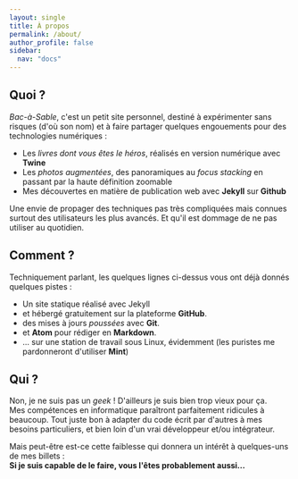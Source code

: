 ```yaml
---
layout: single
title: À propos
permalink: /about/
author_profile: false
sidebar:
  nav: "docs"
---
```


## Quoi ?
*Bac-à-Sable*, c'est un petit site personnel, destiné à expérimenter sans risques (d'où son nom) et à faire partager quelques engouements pour des technologies numériques :

* Les *livres dont vous êtes le héros*, réalisés en version numérique avec **Twine**
* Les *photos augmentées*, des panoramiques au *focus stacking* en passant par la haute définition zoomable
* Mes découvertes en matière de publication web avec **Jekyll** sur **Github**

Une envie de propager des techniques pas très compliquées mais connues surtout des utilisateurs les plus avancés. Et qu'il est dommage de ne pas utiliser au quotidien.

## Comment  ?
Techniquement parlant, les quelques lignes ci-dessus vous ont déjà donnés quelques pistes :

* Un site statique réalisé avec Jekyll
* et hébergé gratuitement sur la plateforme **GitHub**.
* des mises à jours *poussées* avec **Git**.
* et **Atom** pour rédiger en **Markdown**.
* ... sur une station de travail sous Linux, évidemment (les puristes me pardonneront d'utiliser **Mint**)

## Qui ?
Non, je ne suis pas un *geek* ! D'ailleurs je suis bien trop vieux pour ça.  
Mes compétences en informatique paraîtront parfaitement ridicules à beaucoup. Tout juste bon à adapter du code écrit par d'autres à mes besoins particuliers, et bien loin d'un vrai développeur et/ou intégrateur.  

Mais peut-être est-ce cette faiblesse qui donnera un intérêt à quelques-uns de mes billets :  
**Si je suis capable de le faire, vous l'êtes probablement aussi...**
